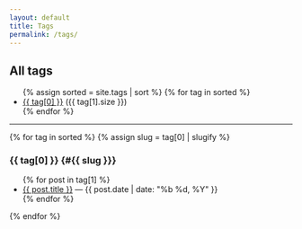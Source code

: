 ```yaml
---
layout: default
title: Tags
permalink: /tags/
---
```


## All tags
<ul>
{% assign sorted = site.tags | sort %}
{% for tag in sorted %}
  <li><a href="#{{ tag[0] | slugify }}">{{ tag[0] }}</a> ({{ tag[1].size }})</li>
{% endfor %}
</ul>
<hr/>

{% for tag in sorted %}
{% assign slug = tag[0] | slugify %}
### {{ tag[0] }} {#{{ slug }}}
<ul>
{% for post in tag[1] %}
  <li>
    <a href="{{ post.url | relative_url }}">{{ post.title }}</a>
    — {{ post.date | date: "%b&nbsp;%d, %Y" }}
  </li>
{% endfor %}
</ul>
{% endfor %}
